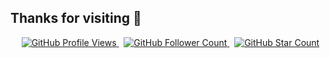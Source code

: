 ## Thanks for visiting 🙌
<p align="center">
    <span>&nbsp;</span>
    <a href="https://github.com/imai0x/imai0x">
        <img src="https://pageview.vercel.app/?github_user=imai0x" alt="GitHub Profile Views" />
    </a>
    <span>&nbsp;</span>
    <a href="https://github.com/imai0x?tab=followers">
        <img src="https://img.shields.io/github/followers/imai0x?label=follow&style=flat&color=yellowgreen&logo=github" alt="GitHub Follower Count" />
    </a>
    <span>&nbsp;</span>
    <a href="https://github.com/imai0x?tab=stars">
        <img src="https://img.shields.io/github/stars/imai0x?style=flat&color=yellowgreen&logo=github" alt="GitHub Star Count" />
    </a>
</p>

<!---

- 👋 Hi, I’m @williaman006
- 👀 I’m interested in ...
- 🌱 I’m currently learning ...
- 💞️ I’m looking to collaborate on ...
- 📫 How to reach me ...

williaman006/williaman006 is a ✨ special ✨ repository because its `README.md` (this file) appears on your GitHub profile.
You can click the Preview link to take a look at your changes.
--->

